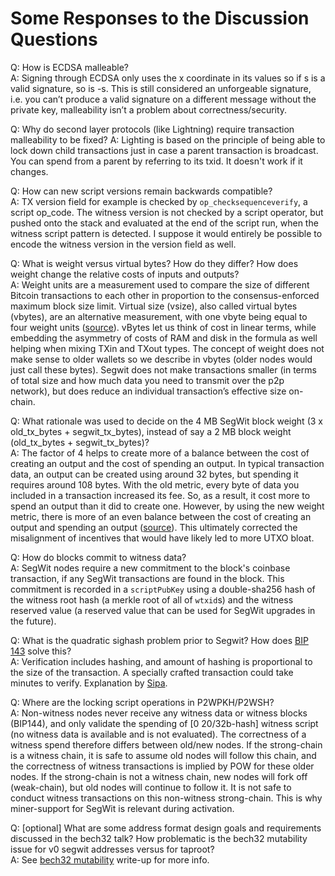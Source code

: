 # Some Responses to the Discussion Questions

Q: How is ECDSA malleable?  
A: Signing through ECDSA only uses the x coordinate in its values so if s is a valid signature, so is -s. This is still considered an unforgeable signature, i.e. you can’t produce a valid signature on a different message without the private key, malleability isn’t a problem about correctness/security.

Q: Why do second layer protocols (like Lightning) require transaction malleability to be fixed?
A: Lighting is based on the principle of being able to lock down child transactions just in case a parent transaction is broadcast. You can spend from a parent by referring to its txid. It doesn't work if it changes.

Q: How can new script versions remain backwards compatible?  
A: TX version field for example is checked by `op_checksequenceverify`, a script op_code. The witness version is not checked by a script operator, but pushed onto the stack and evaluated at the end of the script run, when the witness script pattern is detected. I suppose it would entirely be possible to encode the witness version in the version field as well.

Q: What is weight versus virtual bytes? How do they differ? How does weight change the relative costs of inputs and outputs?  
A: Weight units are a measurement used to compare the size of different Bitcoin transactions to each other in proportion to the consensus-enforced maximum block size limit. Virtual size (vsize), also called virtual bytes (vbytes), are an alternative measurement, with one vbyte being equal to four weight units ([source](https://en.bitcoin.it/wiki/Weight_units#:~:text=Weight%20units%20are%20a%20measurement,enforced%20maximum%20block%20size%20limit.&text=Virtual%20size%20(vsize)%2C%20also,equal%20to%20four%20weight%20units.)). vBytes let us think of cost in linear terms, while embedding the asymmetry of costs of RAM and disk in the formula as well helping when mixing TXin and TXout types. The concept of weight does not make sense to older wallets so we describe in vbytes (older nodes would just call these bytes). Segwit does not make transactions smaller (in terms of total size and how much data you need to transmit over the p2p network), but does reduce an individual transaction’s effective size on-chain.

Q: What rationale was used to decide on the 4 MB SegWit block weight (3 x old_tx_bytes + segwit_tx_bytes), instead of say a 2 MB block weight (old_tx_bytes + segwit_tx_bytes)?  
A: The factor of 4 helps to create more of a balance between the cost of creating an output and the cost of spending an output. In typical transaction data, an output can be created using around 32 bytes, but spending it requires around 108 bytes. With the old metric, every byte of data you included in a transaction increased its fee. So, as a result, it cost more to spend an output than it did to create one. However, by using the new weight metric, there is more of an even balance between the cost of creating an output and spending an output ([source](https://learnmeabitcoin.com/technical/transaction-weight)). This ultimately corrected the misalignment of incentives that would have likely led to more UTXO bloat.

Q: How do blocks commit to witness data?  
A: SegWit nodes require a new commitment to the block's coinbase transaction, if any SegWit transactions are found in the block. This commitment is recorded in a `scriptPubKey` using a double-sha256 hash of the witness root hash (a merkle root of all of `wtxid`s) and the witness reserved value (a reserved value that can be used for SegWit upgrades in the future).

Q: What is the quadratic sighash problem prior to Segwit? How does [BIP 143](https://github.com/bitcoin/bips/blob/master/bip-0143.mediawiki) solve this?  
A: Verification includes hashing, and amount of hashing is proportional to the size of the transaction. A specially crafted transaction could take minutes to verify. Explanation by [Sipa](https://youtu.be/NOYNZB5BCHM?t=1625).

Q: Where are the locking script operations in P2WPKH/P2WSH?  
A: Non-witness nodes never receive any witness data or witness blocks (BIP144), and only validate the spending of [0 20/32b-hash] witness script (no witness data is available and is not evaluated). The correctness of a witness spend therefore differs between old/new nodes. If the strong-chain is a witness chain, it is safe to assume old nodes will follow this chain, and the correctness of witness transactions is implied by POW for these older nodes. If the strong-chain is not a witness chain, new nodes will fork off (weak-chain), but old nodes will continue to follow it. It is not safe to conduct witness transactions on this non-witness strong-chain. This is why miner-support for SegWit is relevant during activation.

Q: [optional] What are some address format design goals and requirements discussed in the bech32 talk? How problematic is the bech32 mutability issue for v0 segwit addresses versus for taproot?  
A: See [bech32 mutability](https://bitcoinops.org/en/newsletters/2019/12/28/#bech32-mutability) write-up for more info.
